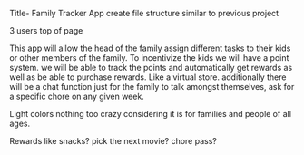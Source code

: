 Title- Family Tracker App
create file structure similar to previous project

3 users top of page

This app will allow the head of the family assign different tasks to their kids or other members of the family. To incentivize the kids we will have a point system. we will be able to track the points and automatically get rewards as well as be able to purchase rewards. Like a virtual store. additionally there will be a chat function just for the family to talk amongst themselves, ask for a specific chore on any given week.

Light colors nothing too crazy considering it is for families and people of all ages.

Rewards like snacks? pick the next movie? chore pass?



